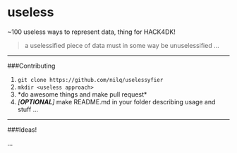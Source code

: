 # useless
~100 useless ways to represent data, thing for HACK4DK!

> a uselessified piece of data must in some way be unuselessified ...

---

###Contributing

1. `git clone https://github.com/nilq/uselessyfier`
2. `mkdir <useless approach>`
3. \*do awesome things and make pull request\*
4. *[**OPTIONAL**]* make README.md in your folder describing usage and stuff ...

---

###Ideas!

...
